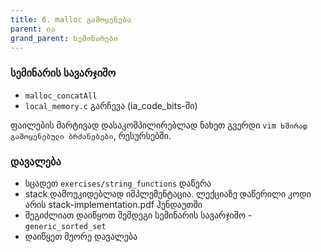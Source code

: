 ```yaml
---
title: 6. malloc გამოყენება
parent: ია
grand_parent: სემინარები
---
```


### სემინარის სავარჯიშო
- `malloc_concatAll`
- `local_memory.c` გარჩევა (ia_code_bits-ში)

ფაილების მარტივად დასაკომპილირებლად ნახეთ გვერდი `vim ხშირად გამოყენებული ბრძანებები`, რესურსებში.

### დავალება
- სცადეთ `exercises/string_functions` დაწერა
- stack დამოუკიდებლად იმპლემენტაცია. ლექციაზე დაწერილი კოდი არის stack-implementation.pdf ჰენდაუთში
- შეგიძლიათ დაიწყოთ შემდეგი სემინარის სავარჯიშო - `generic_sorted_set`
- დაიწყეთ მეორე დავალება

